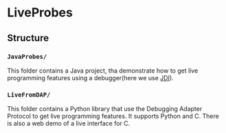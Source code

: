 # LiveProbes

## Structure

### `JavaProbes/`

This folder contains a Java project, tha demonstrate how to get live programming features using a debugger(here we use [JDI](https://docs.oracle.com/javase/8/docs/technotes/guides/jpda/jdwp-spec.html)).

### `LiveFromDAP/`

This folder contains a Python library that use the Debugging Adapter Protocol to get live programming features. It supports Python and C. There is also a web demo of a live interface for C.